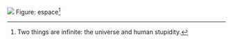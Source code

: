 ![](http://www.numerama.com/content/uploads/2016/07/espace.jpg)
Figure: espace[^node]

[^node]: Two things are infinite: the universe and human stupidity.
